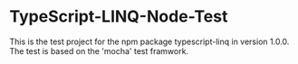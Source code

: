 # TypeScript-LINQ-Node-Test
This is the test project for the npm package typescript-linq in version 1.0.0. The test is based on the 'mocha' test framwork.
